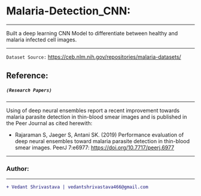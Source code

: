 # Malaria-Detection_CNN:
____________________________________________________________________________________________________________________________________
Built a deep learning CNN Model to differentiate between healthy and malaria infected cell images.
____________________________________________________________________________________________________________________________________
`Dataset Source:`
https://ceb.nlm.nih.gov/repositories/malaria-datasets/

## Reference:
##### `(Research Papers)`
____________________________________________________________________________________________________________________________________
Using of deep neural ensembles report a recent improvement towards malaria parasite detection in thin-blood smear images and is published in the Peer Journal as cited herewith:
- Rajaraman S, Jaeger S, Antani SK. (2019) Performance evaluation of deep neural ensembles toward malaria parasite detection in thin-blood smear images. PeerJ 7:e6977: https://doi.org/10.7717/peerj.6977
___________________________________________________________________________________________________________________________________
### Author:
----------------------------------
```diff
+ Vedant Shrivastava | vedantshrivastava466@gmail.com
```
